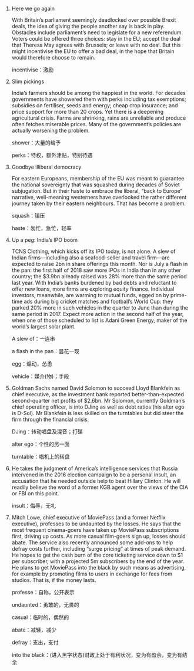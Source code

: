 1. Here we go again

   With Britain’s parliament seemingly deadlocked over possible Brexit deals, the idea of giving the people another say is back in play. Obstacles include parliament’s need to legislate for a new referendum. Voters could be offered three choices: stay in the EU; accept the deal that Theresa May agrees with Brussels; or leave with no deal. But this might incentivise the EU to offer a bad deal, in the hope that Britain would therefore choose to remain.

   incentivise：激励

   

2. Slim pickings

   India’s farmers should be among the happiest in the world. For decades governments have showered them with perks including tax exemptions; subsidies on fertiliser, seeds and energy; cheap crop insurance; and price support for more than 20 crops. Yet there is a deepening agricultural crisis. Farms are shrinking, rains are unreliable and produce often fetches miserable prices. Many of the government’s policies are actually worsening the problem.

   shower：大量的给予

   perks：特权，额外津贴，特别待遇

   

3. Goodbye illiberal democracy

   For eastern Europeans, membership of the EU was meant to guarantee the national sovereignty that was squashed during decades of Soviet subjugation. But in their haste to embrace the liberal, “back to Europe” narrative, well-meaning westerners have overlooked the rather different journey taken by their eastern neighbours. That has become a problem.

   squash：镇压

   haste：匆忙，急忙，轻率

   

4. Up a peg: India’s IPO boom

   TCNS Clothing, which kicks off its IPO today, is not alone. A slew of Indian firms—including also a seafood-seller and travel firm—are expected to raise 2bn in share offerings this month. Nor is July a flash in the pan: the first half of 2018 saw more IPOs in India than in any other country; the $3.9bn already raised was 28% more than the same period last year. With India’s banks burdened by bad debts and reluctant to offer new loans, more firms are exploring equity finance. Individual investors, meanwhile, are warming to mutual funds, egged on by prime-time ads during big cricket matches and football’s World Cup: they parked 20% more in such vehicles in the quarter to June than during the same period in 2017. Expect more action in the second half of the year, when one of those scheduled to list is Adani Green Energy, maker of the world’s largest solar plant.

   A slew of：一连串

   a flash in the pan：昙花一现

   egg：煽动，怂恿

   vehicle：媒介(物)；手段 

   

5. Goldman Sachs named David Solomon to succeed Lloyd Blankfein as chief executive, as the investment bank reported better-than-expected second-quarter net profits of $2.6bn. Mr Solomon, currently Goldman’s chief operating officer, is into DJing as well as debt ratios (his alter ego is D-Sol). Mr Blankfein is less skilled on the turntables but did steer the firm through the financial crisis.

   DJing：转动唱盘及混音；打碟

   alter ego：个性的另一面

   turntable：唱机上的转盘

   

6. He takes the judgment of America’s intelligence services that Russia intervened in the 2016 election campaign to be a personal insult, an accusation that he needed outside help to beat Hillary Clinton. He will readily believe the word of a former KGB agent over the views of the CIA or FBI on this point.

   insult：侮辱，无礼

   

7. Mitch Lowe, chief executive of MoviePass (and a former Netflix executive), professes to be undaunted by the losses. He says that the most frequent cinema-goers have taken up MoviePass subscriptions first, driving up costs. As more casual film-goers sign up, losses should abate. The service also recently announced some add-ons to help defray costs further, including “surge pricing” at times of peak demand. He hopes to get the cash burn of the core ticketing service down to $1 per subscriber, with a projected 5m subscribers by the end of the year. He plans to get MoviePass into the black by such means as advertising, for example by promoting films to users in exchange for fees from studios. That is, if the money lasts. 

   professe：自称，公开表示

   undaunted：勇敢的，无畏的

   casual：临时的，偶然的

   abate：减轻，减少

   defray：支出，支付

   into the black：(进入黑字状态)财政上处于有利状况，变为有盈余，变为有结余
